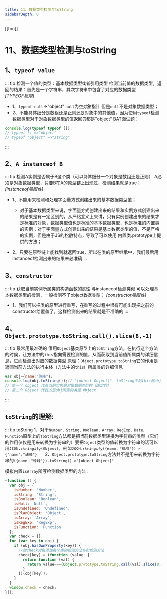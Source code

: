 ```yaml
---
title: 11、数据类型检测与toString
sidebarDepth: 0
---
```

[[toc]]
# 11、数据类型检测与toString
## 1、`typeof value`
::: tip 检测一个值的类型：基本数据类型或者引用类型
检测当前值的数据类型，返回的结果：首先是一个字符串，其次字符串中包含了对应的数据类型  
*[TYPEOF局限]*
- 1、`typeof null`->"object" `null`为空对象指针 但是`null`不是对象数据类型；
- 2、不能具体细分是数组还是正则还是对象中的其他值，因为使用`typeof`检测数据类型对于对象数据类型的值返回的都是"object"
BAT面试题：
```js
console.log(typeof typeof []);
// typeof [] =>"object"
// typeof "object" =>"string"
```
:::
## 2、`A instanceof B`
::: tip 检测A实例是否属于B这个类（可以具体细分一个对象是数组还是正则）
A必须是对象数据类型，只要B在A的原型链上出现过，检测结果就是true；
*[instanceof局限性]*
- 1、不能用来检测和处理字面量方式创建出来的基本数据类型值；
  - 对于基本数据类型来说，字面量方式创建出来的结果和实例方式创建出来的结果是有一定区别的，从严格意义上来讲，只有实例创建出来的结果才是标准的对象，数据类型值也是标准的基本数据类型，也是标准的内置类的实例；对于字面量方式创建出来的结果是基本数据类型的值，不是严格的实例，但是由于JS的松散特点，导致了可以使用 内置类.prototype上提供的方法；
 
- 2、只要在原型链上能找到就返回true，所以在类的原型继承中，我们最后用instanceof检测出来的结果未必准确
:::
## 3、`constructor`
::: tip 获取当前实例所属类的构造函数的属性
与instanceof检测类似  可以处理基本数据类型的检测，一般检测不了object数据类型；
*[constructor局限性]*
- 1、我们可以把类的原型进行重写，在重写的过程中很有可能出现把之前的constructor给覆盖了，这样检测出来的结果就是不准确的
:::
## 4、`Object.prototype.toString.call().slice(8,-1)`
::: tip 最常用最准确的
借用`Object`基类原型上的`toString`方法，在执行这个方法的时候，让方法中的`this`指向需要检测的值，从而获取到当前值所属类的详细信息，进而检测出对应的数据类型
原理：`Object.prototype.toString`它的作用是返回当前方法的执行主体（方法中的`this`）所属类的详细信息
```js
var obj={name:"珠峰"};
console.log(obj.toString());// "[object Object]"  toString中的this是obj，返回的是obj所属类的信息
// 第一个 object 代表当前实例是对象数据类型的（固定的）
// 第二个 Object 代表的是obj所属的类是 Object
```
:::
## `toString`的理解:
::: tip toString
1、对于`Number、String、Boolean、Array、RegExp、Date、Function`原型上的`toString`方法都是把当前数据类型转换为字符串的类型（它们的作用仅仅是用来转换为字符串的）要把`Object`类型的值转换为字符串的话可以用`JSON.stringify(Object)`，例如`JSON.stringify({name："珠峰"})->{"name":"珠峰"}   `
2、`Object.prototype.toString`方法并不是用来转换为字符串的`({name："珠峰"}).toString()->"[object Object]"`

模拟内置`isArray`所写检测数据类型的方法：
```js
~function () {
  var obj = {
    isNumber: 'Number',
    isString: 'String',
    isBoolean: 'Boolean',
    isNull: 'Null',
    isUndefined: 'Undefined',
    isPlanObject: 'Object',
    isArray: 'Array',
    isRegExp: 'RegExp',
    isFunction: 'Function'
  };
  var check = {};
  for (var key in obj) {
    if (obj.hasOwnProperty(key)) {
      //给check对象添加每个类的检测方法名和检测方法
      check[key] = (function (value) {
        return function (val) {
          return value===(Object.prototype.toString.call(val).slice(8,-1));
        }
      })(obj[key]);
    }
  }
  window.check = check;
}();
```